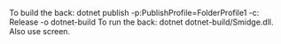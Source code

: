 To build the back: dotnet publish -p:PublishProfile=FolderProfile1 -c: Release -o dotnet-build 
To run the back: dotnet dotnet-build/Smidge.dll. Also use screen.
